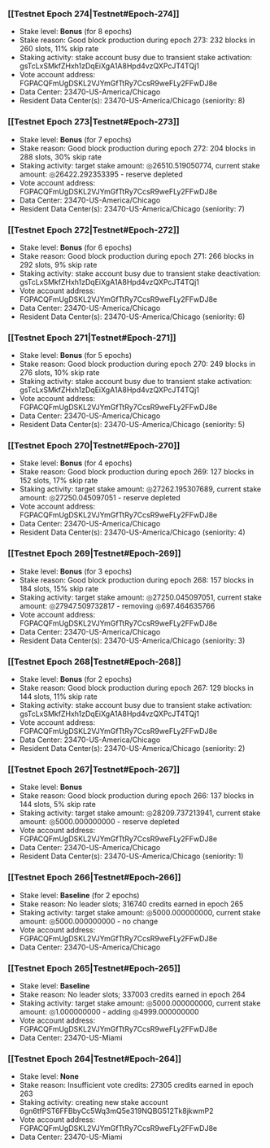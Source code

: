 ### [[Testnet Epoch 274|Testnet#Epoch-274]]
* Stake level: **Bonus** (for 8 epochs)
* Stake reason: Good block production during epoch 273: 232 blocks in 260 slots, 11% skip rate
* Staking activity: stake account busy due to transient stake activation: gsTcLxSMkfZHxh1zDqEiXgA1A8Hpd4vzQXPcJT4TQj1
* Vote account address: FGPACQFmUgDSKL2VJYmGfTtRy7CcsR9weFLy2FFwDJ8e
* Data Center: 23470-US-America/Chicago
* Resident Data Center(s): 23470-US-America/Chicago (seniority: 8)
### [[Testnet Epoch 273|Testnet#Epoch-273]]
* Stake level: **Bonus** (for 7 epochs)
* Stake reason: Good block production during epoch 272: 204 blocks in 288 slots, 30% skip rate
* Staking activity: target stake amount: ◎26510.519050774, current stake amount: ◎26422.292353395 - reserve depleted
* Vote account address: FGPACQFmUgDSKL2VJYmGfTtRy7CcsR9weFLy2FFwDJ8e
* Data Center: 23470-US-America/Chicago
* Resident Data Center(s): 23470-US-America/Chicago (seniority: 7)
### [[Testnet Epoch 272|Testnet#Epoch-272]]
* Stake level: **Bonus** (for 6 epochs)
* Stake reason: Good block production during epoch 271: 266 blocks in 292 slots, 9% skip rate
* Staking activity: stake account busy due to transient stake deactivation: gsTcLxSMkfZHxh1zDqEiXgA1A8Hpd4vzQXPcJT4TQj1
* Vote account address: FGPACQFmUgDSKL2VJYmGfTtRy7CcsR9weFLy2FFwDJ8e
* Data Center: 23470-US-America/Chicago
* Resident Data Center(s): 23470-US-America/Chicago (seniority: 6)
### [[Testnet Epoch 271|Testnet#Epoch-271]]
* Stake level: **Bonus** (for 5 epochs)
* Stake reason: Good block production during epoch 270: 249 blocks in 276 slots, 10% skip rate
* Staking activity: stake account busy due to transient stake activation: gsTcLxSMkfZHxh1zDqEiXgA1A8Hpd4vzQXPcJT4TQj1
* Vote account address: FGPACQFmUgDSKL2VJYmGfTtRy7CcsR9weFLy2FFwDJ8e
* Data Center: 23470-US-America/Chicago
* Resident Data Center(s): 23470-US-America/Chicago (seniority: 5)
### [[Testnet Epoch 270|Testnet#Epoch-270]]
* Stake level: **Bonus** (for 4 epochs)
* Stake reason: Good block production during epoch 269: 127 blocks in 152 slots, 17% skip rate
* Staking activity: target stake amount: ◎27262.195307689, current stake amount: ◎27250.045097051 - reserve depleted
* Vote account address: FGPACQFmUgDSKL2VJYmGfTtRy7CcsR9weFLy2FFwDJ8e
* Data Center: 23470-US-America/Chicago
* Resident Data Center(s): 23470-US-America/Chicago (seniority: 4)
### [[Testnet Epoch 269|Testnet#Epoch-269]]
* Stake level: **Bonus** (for 3 epochs)
* Stake reason: Good block production during epoch 268: 157 blocks in 184 slots, 15% skip rate
* Staking activity: target stake amount: ◎27250.045097051, current stake amount: ◎27947.509732817 - removing ◎697.464635766
* Vote account address: FGPACQFmUgDSKL2VJYmGfTtRy7CcsR9weFLy2FFwDJ8e
* Data Center: 23470-US-America/Chicago
* Resident Data Center(s): 23470-US-America/Chicago (seniority: 3)
### [[Testnet Epoch 268|Testnet#Epoch-268]]
* Stake level: **Bonus** (for 2 epochs)
* Stake reason: Good block production during epoch 267: 129 blocks in 144 slots, 11% skip rate
* Staking activity: stake account busy due to transient stake activation: gsTcLxSMkfZHxh1zDqEiXgA1A8Hpd4vzQXPcJT4TQj1
* Vote account address: FGPACQFmUgDSKL2VJYmGfTtRy7CcsR9weFLy2FFwDJ8e
* Data Center: 23470-US-America/Chicago
* Resident Data Center(s): 23470-US-America/Chicago (seniority: 2)
### [[Testnet Epoch 267|Testnet#Epoch-267]]
* Stake level: **Bonus**
* Stake reason: Good block production during epoch 266: 137 blocks in 144 slots, 5% skip rate
* Staking activity: target stake amount: ◎28209.737213941, current stake amount: ◎5000.000000000 - reserve depleted
* Vote account address: FGPACQFmUgDSKL2VJYmGfTtRy7CcsR9weFLy2FFwDJ8e
* Data Center: 23470-US-America/Chicago
* Resident Data Center(s): 23470-US-America/Chicago (seniority: 1)
### [[Testnet Epoch 266|Testnet#Epoch-266]]
* Stake level: **Baseline** (for 2 epochs)
* Stake reason: No leader slots; 316740 credits earned in epoch 265
* Staking activity: target stake amount: ◎5000.000000000, current stake amount: ◎5000.000000000 - no change
* Vote account address: FGPACQFmUgDSKL2VJYmGfTtRy7CcsR9weFLy2FFwDJ8e
* Data Center: 23470-US-America/Chicago
### [[Testnet Epoch 265|Testnet#Epoch-265]]
* Stake level: **Baseline**
* Stake reason: No leader slots; 337003 credits earned in epoch 264
* Staking activity: target stake amount: ◎5000.000000000, current stake amount: ◎1.000000000 - adding ◎4999.000000000
* Vote account address: FGPACQFmUgDSKL2VJYmGfTtRy7CcsR9weFLy2FFwDJ8e
* Data Center: 23470-US-Miami
### [[Testnet Epoch 264|Testnet#Epoch-264]]
* Stake level: **None**
* Stake reason: Insufficient vote credits: 27305 credits earned in epoch 263
* Staking activity: creating new stake account 6gn6tfPST6FFBbyCc5Wq3mQ5e319NQBG512Tk8jkwmP2
* Vote account address: FGPACQFmUgDSKL2VJYmGfTtRy7CcsR9weFLy2FFwDJ8e
* Data Center: 23470-US-Miami